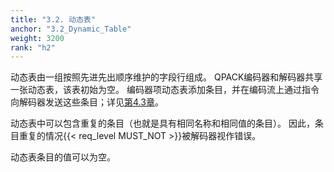 ```yaml
---
title: "3.2. 动态表"
anchor: "3.2_Dynamic_Table"
weight: 3200
rank: "h2"
---
```


动态表由一组按照先进先出顺序维护的字段行组成。
QPACK编码器和解码器共享一张动态表，该表初始为空。
编码器项动态表添加条目，并在编码流上通过指令向解码器发送这些条目；详见[第4.3章](#4.3_Encoder_Instructions)。

动态表中可以包含重复的条目（也就是具有相同名称和相同值的条目）。
因此，条目重复的情况{{< req_level MUST_NOT >}}被解码器视作错误。

动态表条目的值可以为空。
